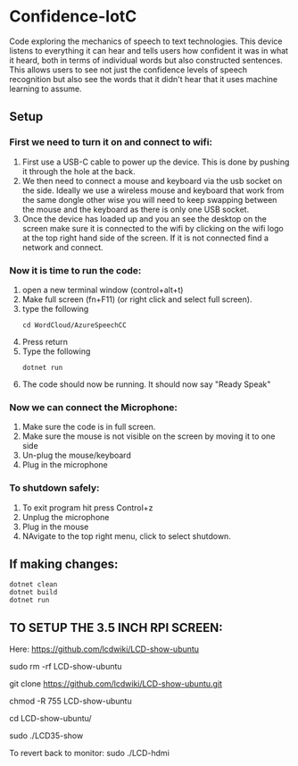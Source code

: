 # Confidence-IotC
Code exploring the mechanics of speech to text technologies. This device listens to everything it can hear and tells users how confident it was in what it heard, both in terms of individual words but also constructed sentences. This allows users to see not just the confidence levels of speech recognition but also see the words that it didn't hear that it uses machine learning to assume.  

## Setup
### First we need to turn it on and connect to wifi:
1. First use a USB-C cable to power up the device. This is done by pushing it through the hole at the back.
2. We then need to connect a mouse and keyboard via the usb socket on the side. Ideally we use a wireless mouse and keyboard that work from the same dongle other wise you will need to keep swapping between the mouse and the keyboard as there is only one USB socket.
3. Once the device has loaded up and you  an see the desktop on the screen make sure it is connected to the wifi by clicking on the wifi logo at the top right hand side of the screen. If it is not connected find a network and connect.


### Now it is time to run the code:
1. open a new terminal window (control+alt+t)
2. Make full screen (fn+F11) (or right click and select full screen).
3. type the following
   ```
   cd WordCloud/AzureSpeechCC
   ```
4. Press return
5. Type the following
   ```
   dotnet run
   ```
11. The code should now be running. It should now say "Ready Speak"


### Now we can connect the Microphone:
1. Make sure the code is in full screen.
2. Make sure the mouse is not visible on the screen by moving it to one side
3. Un-plug the mouse/keyboard
4. Plug in the microphone

   
### To shutdown safely:
1. To exit program hit press Control+z
2. Unplug the microphone
3. Plug in the mouse
4. NAvigate to the top right menu, click to select shutdown.
   


## If making changes:
```
dotnet clean
dotnet build
dotnet run
```




## TO SETUP THE 3.5 INCH RPI SCREEN:

Here: https://github.com/lcdwiki/LCD-show-ubuntu

sudo rm -rf LCD-show-ubuntu

git clone https://github.com/lcdwiki/LCD-show-ubuntu.git

chmod -R 755 LCD-show-ubuntu

cd LCD-show-ubuntu/

sudo ./LCD35-show


To revert back to monitor:
sudo ./LCD-hdmi
